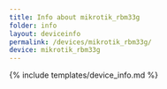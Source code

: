```yaml
---
title: Info about mikrotik_rbm33g
folder: info
layout: deviceinfo
permalink: /devices/mikrotik_rbm33g/
device: mikrotik_rbm33g
---
```

{% include templates/device_info.md %}
